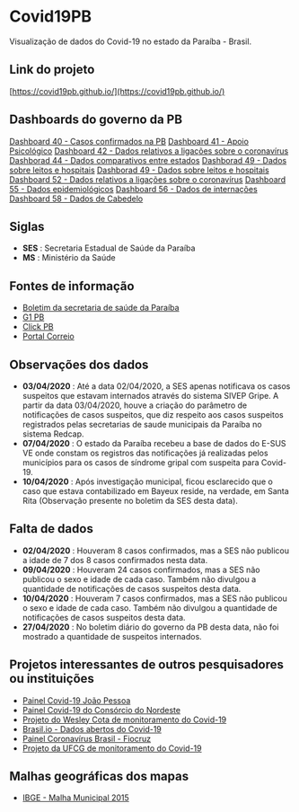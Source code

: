# Covid19PB

Visualização de dados do Covid-19 no estado da Paraíba - Brasil.

## Link do projeto
[https://covid19pb.github.io/](https://covid19pb.github.io/)

## Dashboards do governo da PB
[Dashboard 40 - Casos confirmados na PB](https://superset.plataformatarget.com.br/superset/dashboard/40/)
[Dashboard 41 - Apoio Psicológico](https://superset.plataformatarget.com.br/superset/dashboard/41/)
[Dashboard 42 - Dados relativos a ligações sobre o coronavírus](https://superset.plataformatarget.com.br/superset/dashboard/42/)
[Dashborad 44 - Dados comparativos entre estados](https://superset.plataformatarget.com.br/superset/dashboard/44/)
[Dashborad 49 - Dados sobre leitos e hospitais](https://superset.plataformatarget.com.br/superset/dashboard/46/)
[Dashborad 49 - Dados sobre leitos e hospitais](https://superset.plataformatarget.com.br/superset/dashboard/49/)
[Dashboard 52 - Dados relativos a ligações sobre o coronavírus](https://superset.plataformatarget.com.br/superset/dashboard/52/)
[Dashboard 55 - Dados epidemiológicos](https://superset.plataformatarget.com.br/superset/dashboard/55/)
[Dashboard 56 - Dados de internações](https://superset.plataformatarget.com.br/superset/dashboard/56/)
[Dashboard 58 - Dados de Cabedelo](https://superset.plataformatarget.com.br/superset/dashboard/58/)


## Siglas
- **SES** : Secretaria Estadual de Saúde da Paraíba
- **MS** : Ministério da Saúde

## Fontes de informação
- [Boletim da secretaria de saúde da Paraíba](https://paraiba.pb.gov.br/diretas/saude/coronavirus/noticias/)
- [G1 PB](https://g1.globo.com/pb/paraiba/)
- [Click PB](https://www.clickpb.com.br/)
- [Portal Correio](https://portalcorreio.com.br/)

## Observações dos dados
- **03/04/2020** : Até a data 02/04/2020, a SES apenas notificava os casos suspeitos que estavam internados através do sistema SIVEP Gripe. A partir da data 03/04/2020, houve a criação do parâmetro de notificações de casos suspeitos, que diz respeito aos casos suspeitos registrados pelas secretarias de saude municipais da Paraíba no sistema Redcap.
- **07/04/2020** : O estado da Paraíba recebeu a base de dados do E-SUS VE onde constam os registros das notificações já realizadas pelos municípios para os casos de síndrome gripal com suspeita para Covid-19.
- **10/04/2020** : Após investigação municipal, ficou esclarecido que o caso que estava contabilizado em Bayeux reside, na verdade, em Santa Rita (Observação presente no boletim da SES desta data).

## Falta de dados
- **02/04/2020** : Houveram 8 casos confirmados, mas a SES não publicou a idade de 7 dos 8 casos confirmados nesta data.
- **09/04/2020** : Houveram 24 casos confirmados, mas a SES não publicou o sexo e idade de cada caso. Também não divulgou a quantidade de notificações de casos suspeitos desta data.
- **10/04/2020** : Houveram 7 casos confirmados, mas a SES não publicou o sexo e idade de cada caso. Também não divulgou a quantidade de notificações de casos suspeitos desta data.
- **27/04/2020** : No boletim diário do governo da PB desta data, não foi mostrado a quantidade de suspeitos internados.

## Projetos interessantes de outros pesquisadores ou instituições
- [Painel Covid-19 João Pessoa](https://experience.arcgis.com/experience/d76ba516389d4e83b9a778d266cac5c1/)
- [Painel Covid-19 do Consórcio do Nordeste](https://www.comitecientifico-ne.com.br/in%C3%ADcio)
- [Projeto do Wesley Cota de monitoramento do Covid-19](https://labs.wesleycota.com/sarscov2/br/)
- [Brasil.io - Dados abertos do Covid-19](https://brasil.io/home)
- [Painel Coronavírus Brasil - Fiocruz](http://painel.covid19br.org/)
- [Projeto da UFCG de monitoramento do Covid-19](http://covid.lsi.ufcg.edu.br/)

## Malhas geográficas dos mapas
- [IBGE - Malha Municipal 2015](https://mapas.ibge.gov.br/bases-e-referenciais/bases-cartograficas/malhas-digitais.html)